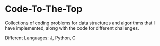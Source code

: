 # Code-To-The-Top
Collections of coding problems for data structures and algorithms that I have implemented, along with the code for different challenges.

Different Languages: J, Python, C

